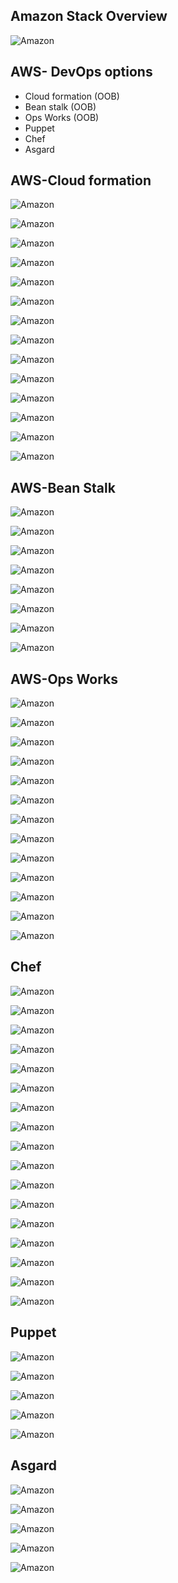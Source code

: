 Amazon Stack Overview
---------------------

![Amazon](../images/cloud/awsstack.png)



AWS- DevOps options
-------------------

- Cloud formation (OOB)
- Bean stalk (OOB)
- Ops Works (OOB)
- Puppet
- Chef
- Asgard



AWS-Cloud formation
-------------------
![Amazon](../images/cloud/aws/aws1.png)



![Amazon](../images/cloud/aws/aws2.png)



![Amazon](../images/cloud/aws/aws3.png)



![Amazon](../images/cloud/aws/aws4.png)



![Amazon](../images/cloud/aws/aws5.png)



![Amazon](../images/cloud/aws/aws6.png)



![Amazon](../images/cloud/aws/aws7.png)



![Amazon](../images/cloud/aws/aws8.png)



![Amazon](../images/cloud/aws/aws9.png)



![Amazon](../images/cloud/aws/aws10.png)



![Amazon](../images/cloud/aws/aws11.png)



![Amazon](../images/cloud/aws/aws12.png)




![Amazon](../images/cloud/aws/aws13.png)



![Amazon](../images/cloud/aws/aws14.png)


AWS-Bean Stalk
--------------
![Amazon](../images/cloud/aws/aws15.png)



![Amazon](../images/cloud/aws/aws16.png)



![Amazon](../images/cloud/aws/aws17.png)



![Amazon](../images/cloud/aws/aws18.png)



![Amazon](../images/cloud/aws/aws19.png)



![Amazon](../images/cloud/aws/aws20.png)



![Amazon](../images/cloud/aws/aws21.png)



![Amazon](../images/cloud/aws/aws22.png)


AWS-Ops Works
-------------
![Amazon](../images/cloud/aws/aws23.png)



![Amazon](../images/cloud/aws/aws24.png)



![Amazon](../images/cloud/aws/aws25.png)



![Amazon](../images/cloud/aws/aws26.png)



![Amazon](../images/cloud/aws/aws27.png)



![Amazon](../images/cloud/aws/aws28.png)



![Amazon](../images/cloud/aws/aws29.png)



![Amazon](../images/cloud/aws/aws30.png)



![Amazon](../images/cloud/aws/aws31.png)



![Amazon](../images/cloud/aws/aws32.png)



![Amazon](../images/cloud/aws/aws33.png)



![Amazon](../images/cloud/aws/aws34.png)



![Amazon](../images/cloud/aws/aws35.png)



Chef
----
![Amazon](../images/cloud/aws/aws36.png)



![Amazon](../images/cloud/aws/aws37.png)



![Amazon](../images/cloud/aws/aws50.png)



![Amazon](../images/cloud/aws/aws38.png)



![Amazon](../images/cloud/aws/aws39.png)



![Amazon](../images/cloud/aws/aws54.png)



![Amazon](../images/cloud/aws/aws40.png)



![Amazon](../images/cloud/aws/aws41.png)



![Amazon](../images/cloud/aws/aws42.png)



![Amazon](../images/cloud/aws/aws43.png)



![Amazon](../images/cloud/aws/aws44.png)



![Amazon](../images/cloud/aws/aws45.png)



![Amazon](../images/cloud/aws/aws48.png)



![Amazon](../images/cloud/aws/aws58.png)



![Amazon](../images/cloud/aws/aws49.png)



![Amazon](../images/cloud/aws/aws59.png)



![Amazon](../images/cloud/aws/aws60.png)



Puppet
------
![Amazon](../images/cloud/aws/aws36.png)



![Amazon](../images/cloud/aws/aws53.png)



![Amazon](../images/cloud/aws/aws52.png)



![Amazon](../images/cloud/aws/aws56.png)



![Amazon](../images/cloud/aws/aws57.png)




Asgard
-------
![Amazon](../images/cloud/aws/aws61.png)



![Amazon](../images/cloud/aws/aws62.png)



![Amazon](../images/cloud/aws/aws65.png)



![Amazon](../images/cloud/aws/aws63.png)



![Amazon](../images/cloud/aws/aws64.png)